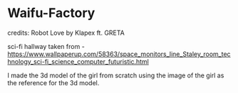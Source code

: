 # Waifu-Factory

credits: 
Robot Love by Klapex ft. GRETA

sci-fi hallway taken from - https://www.wallpaperup.com/58363/space_monitors_line_Staley_room_technology_sci-fi_science_computer_futuristic.html

I made the 3d model of the girl from scratch using the image of the girl as the reference 
for the 3d model.